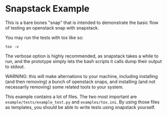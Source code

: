 Snapstack Example
=================

This is a bare bones "snap" that is intended to demonstrate the basic
flow of testing an openstack snap with snapstack.

You may run the tests with tox like so:

    tox -v

The verbose option is highly recommended, as snapstack takes a while
to run, and the prototype simply lets the bash scripts it calls dump
their output to stdout.

WARNING: this will make alternations to your machine, including
installing (and then removing) a bunch of openstack snaps, and
installing (and not necessarily removing) some related tools to your
system.

This example contains a lot of files. The two most important are
`example/tests/example_test.py` and `examples/tox.ini`. By using
those files as templates, you should be able to write tests using
snapstack yourself.

